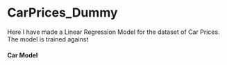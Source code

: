 # CarPrices_Dummy
Here I have made a Linear Regression Model for the dataset of Car Prices. The model is trained against <h4>Car Model</h4>
